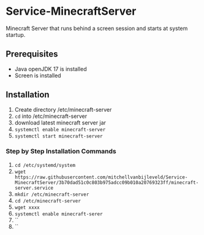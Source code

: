 # Service-MinecraftServer
Minecraft Server that runs behind a screen session and starts at system startup.

## Prerequisites
- Java openJDK 17 is installed
- Screen is installed

## Installation
1. Create directory /etc/minecraft-server
2. `cd` into /etc/minecraft-server
3. download latest minecraft server jar
4. `systemctl enable minecraft-server`
5. `systemctl start minecraft-server`

### Step by Step Installation Commands
1. `cd /etc/systemd/system`
2. `wget https://raw.githubusercontent.com/mitchellvanbijleveld/Service-MinecraftServer/3b70dad51c0c803b975adcc09b010a20769323ff/minecraft-server.service` 
3. `mkdir /etc/minecraft-server`
4. `cd /etc/minecraft-server`
5. `wget xxxx`
6. `systemctl enable minecraft-serer`
7. ``
8. ``
